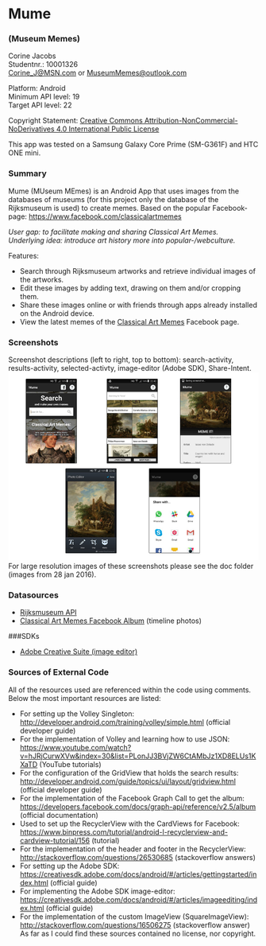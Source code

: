 # Mume 
### (Museum Memes)  
Corine Jacobs  
Studentnr.: 10001326  
Corine_J@MSN.com or MuseumMemes@outlook.com
  
Platform: Android  
Minimum API level: 19  
Target API level: 22  

Copyright Statement: [Creative Commons Attribution-NonCommercial-NoDerivatives 4.0 International Public License](https://github.com/C0rine/Mume/blob/master/LICENSE.md) 
  
This app was tested on a Samsung Galaxy Core Prime (SM-G361F) and HTC ONE mini.

### Summary
Mume (MUseum MEmes) is an Android App that uses images from the databases of museums (for this project only the database of the Rijksmuseum is used) to create memes. Based on the popular Facebook-page: https://www.facebook.com/classicalartmemes  

*User gap: to facilitate making and sharing Classical Art Memes.*  
*Underlying idea: introduce art history more into popular-/webculture.*  

Features:
- Search through Rijksmuseum artworks and retrieve individual images of the artworks.
- Edit these images by adding text, drawing on them and/or cropping them.
- Share these images online or with friends through apps already installed on the Android device.
- View the latest memes of the [Classical Art Memes](https://www.facebook.com/classicalartmemes) Facebook page.

### Screenshots 
Screenshot descriptions (left to right, top to bottom): search-activity, results-activity, selected-activty, image-editor (Adobe SDK), Share-Intent.
![Preliminary sketches](/doc/allscreenshots28jan2016.jpg)  
For large resolution images of these screenshots please see the doc folder (images from 28 jan 2016).

### Datasources  
- [Rijksmuseum API](http://rijksmuseum.github.io/)
- [Classical Art Memes Facebook Album](https://www.facebook.com/media/set/?set=a.595162167262642.1073741827.595155763929949&type=3) (timeline photos)

###SDKs
- [Adobe Creative Suite (image editor)](https://creativesdk.adobe.com/)

### Sources of External Code
All of the resources used are referenced within the code using comments. Below the most important resources are listed: 
- For setting up the Volley Singleton: http://developer.android.com/training/volley/simple.html (official developer guide)
- For the implementation of Volley and learning how to use JSON: https://www.youtube.com/watch?v=hJRjCurwXVw&index=30&list=PLonJJ3BVjZW6CtAMbJz1XD8ELUs1KXaTD (YouTube tutorials)
- For the configuration of the GridView that holds the search results: http://developer.android.com/guide/topics/ui/layout/gridview.html (official developer guide)
- For the implementation of the Facebook Graph Call to get the album: https://developers.facebook.com/docs/graph-api/reference/v2.5/album (official documentation)
- Used to set up the RecyclerView with the CardViews for Facebook: https://www.binpress.com/tutorial/android-l-recyclerview-and-cardview-tutorial/156 (tutorial)
- For the implementation of the header and footer in the RecyclerView: http://stackoverflow.com/questions/26530685 (stackoverflow answers)
- For setting up the Adobe SDK: https://creativesdk.adobe.com/docs/android/#/articles/gettingstarted/index.html (official guide)
- For implementing the Adobe SDK image-editor: https://creativesdk.adobe.com/docs/android/#/articles/imageediting/index.html (official guide)
- For the implementation of the custom ImageView (SquareImageView): http://stackoverflow.com/questions/16506275 (stackoverflow answer)  
As far as I could find these sources contained no license, nor copyright.
